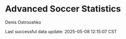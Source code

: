 # Advanced Soccer Statistics
Denis Ostroushko

<!-- gfm -->

Last successful data update: 2025-05-08 12:15:07 CST
